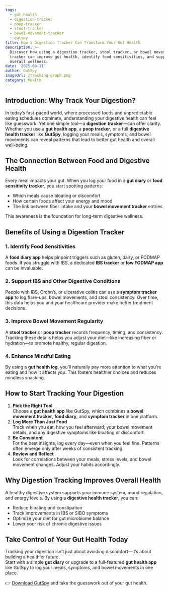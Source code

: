 ```yaml
---
tags:
  - gut-health
  - digestion-tracker
  - poop-tracker
  - stool-tracker
  - bowel-movement-tracker
  - gutspy
title: How a Digestion Tracker Can Transform Your Gut Health
description: >-
  Discover how using a digestion tracker, stool tracker, or bowel movement
  tracker can improve gut health, identify food sensitivities, and support
  overall wellness.
date: '2025-08-11'
author: GutSpy
imageUrl: /tracking-graph.png
category: health
---
```


## Introduction: Why Track Your Digestion?

In today’s fast-paced world, where processed foods and unpredictable eating schedules dominate, understanding your digestive health can feel like guesswork. Yet one simple tool—a **digestion tracker**—can offer clarity. Whether you use a **gut health app**, a **poop tracker**, or a full **digestive health tracker** like **GutSpy**, logging your meals, symptoms, and bowel movements can reveal patterns that lead to better gut health and overall well-being.

## The Connection Between Food and Digestive Health

Every meal impacts your gut. When you log your food in a **gut diary** or **food sensitivity tracker**, you start spotting patterns:

* Which meals cause bloating or discomfort
* How certain foods affect your energy and mood
* The link between fiber intake and your **bowel movement tracker** entries

This awareness is the foundation for long-term digestive wellness.

## Benefits of Using a Digestion Tracker

### 1. Identify Food Sensitivities

A **food diary app** helps pinpoint triggers such as gluten, dairy, or FODMAP foods. If you struggle with IBS, a dedicated **IBS tracker** or **low FODMAP app** can be invaluable.

### 2. Support IBS and Other Digestive Conditions

People with IBS, Crohn’s, or ulcerative colitis can use a **symptom tracker app** to log flare-ups, bowel movements, and stool consistency. Over time, this data helps you and your healthcare provider make better treatment decisions.

### 3. Improve Bowel Movement Regularity

A **stool tracker** or **poop tracker** records frequency, timing, and consistency. Tracking these details helps you adjust your diet—like increasing fiber or hydration—to promote healthy, regular digestion.

### 4. Enhance Mindful Eating

By using a **gut health log**, you’ll naturally pay more attention to what you’re eating and how it affects you. This fosters healthier choices and reduces mindless snacking.

## How to Start Tracking Your Digestion

1. **Pick the Right Tool**\
   Choose a **gut health app** like GutSpy, which combines a **bowel movement tracker**, **food diary**, and **symptom tracker** in one platform.
2. **Log More Than Just Food**\
   Track when you eat, how you feel afterward, your bowel movement details, and any digestive symptoms like bloating or discomfort.
3. **Be Consistent**\
   For the best insights, log every day—even when you feel fine. Patterns often emerge only after weeks of consistent tracking.
4. **Review and Reflect**\
   Look for correlations between your meals, stress levels, and bowel movement changes. Adjust your habits accordingly.

## Why Digestion Tracking Improves Overall Health

A healthy digestive system supports your immune system, mood regulation, and energy levels. By using a **digestive health tracker**, you can:

* Reduce bloating and constipation
* Track improvements in IBS or SIBO symptoms
* Optimize your diet for gut microbiome balance
* Lower your risk of chronic digestive issues

## Take Control of Your Gut Health Today

Tracking your digestion isn’t just about avoiding discomfort—it’s about building a healthier future.\
Start with a simple **gut diary** or upgrade to a full-featured **gut health app** like GutSpy to log your meals, symptoms, and bowel movements in one place.

👉 [Download GutSpy](https://apple.co/43azHhK) and take the guesswork out of your gut health.
